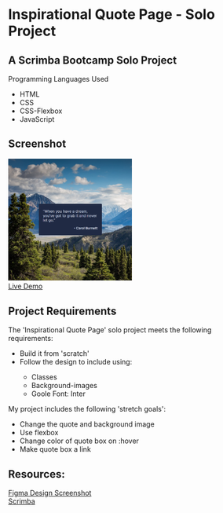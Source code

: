 # Inspirational Quote Page - Solo Project 

## A Scrimba Bootcamp Solo Project
Programming Languages Used
<ul>
<li>HTML</li>
<li>CSS</li>
<li>CSS-Flexbox
<li>JavaScript</li>
</ul>

## Screenshot
 <img src="project-screenshot.png" width=50% height=50%><br>
 [Live Demo](https://9tfdev-m2-solo-inspirational-quote.netlify.app/)
 
## Project Requirements
The 'Inspirational Quote Page' solo project meets the following requirements:
<ul>
<li>Build it from 'scratch'</li>
<li>Follow the design to include using:</li>
<ul>
<li>Classes</li>
<li>Background-images</li>
<li>Goole Font: Inter</li>
</ul>
</ul>

My project includes the following 'stretch goals':
<ul>
<li>Change the quote and background image</li>
<li>Use flexbox</li>
<li>Change color of quote box on :hover</li>
<li>Make quote box a link</li>
</ul>

 ## Resources:
 [Figma Design Screenshot](https://github.com/famanakis/m2-solo-inspirational-quote-page/blob/main/figma-design.png)<br>
 [Scrimba](https://scrimba.com/)


